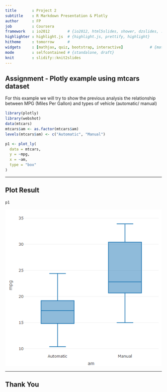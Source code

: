 ```yaml
---
title       : Project 2 
subtitle    : R Markdown Presentation & Plotly
author      : FP
job         : Coursera
framework   : io2012        # {io2012, html5slides, shower, dzslides, ...}
highlighter : highlight.js  # {highlight.js, prettify, highlight}
hitheme     : tomorrow      # 
widgets     : [mathjax, quiz, bootstrap, interactive]            # {mathjax, quiz, bootstrap}
mode        : selfcontained # {standalone, draft}
knit        : slidify::knit2slides
---
```

  
  


## Assignment - Plotly example using mtcars dataset

For this example we will try to show the previous analysis the relationship between MPG (Miles Per Gallon) and types of vehicle (automatic/ manual)

```r
library(plotly)
library(webshot)
data(mtcars)
mtcars$am <- as.factor(mtcars$am)
levels(mtcars$am) <- c("Automatic", "Manual")
```


```r
p1 <- plot_ly(
  data = mtcars,
  y = ~mpg,
  x = ~am,
  type = "box"
)
```

----

## Plot Result


```r
p1
```

![plot of chunk unnamed-chunk-3](assets/fig/unnamed-chunk-3-1.png)

---

## Thank You


